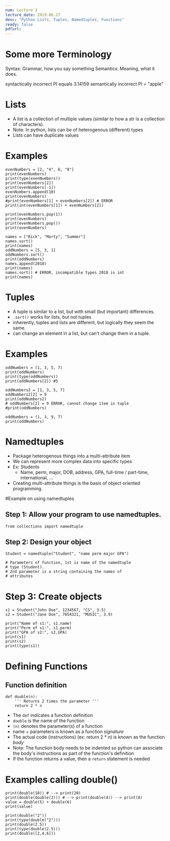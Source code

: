 ```yaml
---
num: Lecture 3
lecture_date: 2019-06-27
desc: "Python Lists, Tuples, Namedtuples, Functions"
ready: false
pdfurl:
---
```



# Some more Terminology

Syntax: Grammar, how you say something
Semantics: Meaning, what it does.

syntactically incorrect PI equals 3.14159
semantically incorrect PI = "apple"



# Lists
- A list is a collection of multiple values
  (similar to how a str is a collection of
  characters).
- Note: In python, lists can be of heterogenous
  (different) types
- Lists can have duplicate values



# Examples

```
evenNumbers = [2, "4", 6, "8"]
print(evenNumbers)
print(type(evenNumbers))
print(evenNumbers[2])
print(evenNumbers[-1])
evenNumbers.append(10)
print(evenNumbers)
#print(evenNumbers[1] + evenNumbers[2]) # ERROR
print(int(evenNumbers[1]) + evenNumbers[2])

print(evenNumbers.pop(1))
print(evenNumbers)
print(evenNumbers.pop())
print(evenNumbers)

names = ["Rick", "Morty", "Summer"]
names.sort()
print(names)
oddNumbers = [5, 3, 1]
oddNumbers.sort()
print(oddNumbers)
names.append(2018)
print(names)
names.sort() # ERROR, incompatible types 2018 is int
print(names)
```


# Tuples
- A tuple is similar to a list, but with small
  (but important) differences.
- `.sort()` works for lists, but not tuples
- inherently, tuples and lists are different, but logically they seem the same.
- can change an element in a list, but can't change them in a tuple.



# Examples

```
oddNumbers = (1, 3, 5, 7)
print(oddNumbers)
print(type(oddNumbers))
print(oddNumbers[2]) #5

oddNumbers2 = [1, 3, 5, 7]
oddNumbers2[2] = 9
print(oddNumbers2)
# oddNumbers[2] = 9 ERROR, cannot change item in tuple
#print(oddNumbers)
```

```
oddNumbers = (1, 3, 9, 7)
print(oddNumbers)
```

# Namedtuples

- Package heterogenous things into a multi-attribute item
- We can represent more complex data into specific types
- Ex: Students
  - Name, perm, major, DOB, address, GPA, full-time / part-time, international, ...
- Creating multi-attribute things is the basis of object oriented programming.


#Example on using namedtuples

## Step 1: Allow your program to use namedtuples.

```
from collections import namedtuple
```

## Step 2: Design your object

```
Student = namedtuple("Student", "name perm major GPA")

# Parameters of function, 1st is name of the namedtuple
# type (Student).
# 2nd parameter is a string containing the names of
# attributes
```

# Step 3: Create objects

```
s1 = Student("John Doe", 1234567, "CS", 3.5)
s2 = Student("Jane Doe", 7654321, "MUSIC", 3.9)

print("Name of s1:", s1.name)
print("Perm of s1:", s1.perm)
print("GPA of s2:", s2.GPA)
print(s1)
print(s2)
print(type(s1))
```

# Defining Functions


## Function definition

```
def double(n):
    ''' Returns 2 times the parameter '''
    return 2 * n

```

- The `def` indicates a function definition
- `double` is the name of the function
- `(n)` denotes the parameter(s) of a function
- name + parameters is known as a function *signature*
- The actual code (instructions) (ex: return 2 * n)
  is known as the function *body*
- Note: The function body needs to be indented so python
  can associate the body's instructions as part of the
  function's definition
- If the function returns a value, then a `return` statement
  is needed
  

# Examples calling double()

```
print(double(10)) # --> print(20)
print(double(double(2))) # --> print(double(4)) --> print(8)
value = double(5) + double(6)
print(value)

print(double("2"))
print(type(double("2")))
print(double(2.5))
print(type(double(2.5)))
print(double([2,4,6]))
```
















